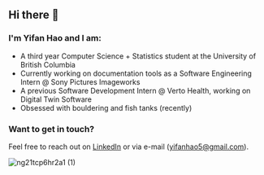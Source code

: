 ## Hi there 👋 
### I'm Yifan Hao and I am:

- A third year Computer Science + Statistics student at the University of British Columbia
- Currently working on documentation tools as a Software Engineering Intern @ Sony Pictures Imageworks
- A previous Software Development Intern @ Verto Health, working on Digital Twin Software
- Obsessed with bouldering and fish tanks (recently)

### Want to get in touch?

Feel free to reach out on [LinkedIn](https://www.linkedin.com/in/yifan-hao03/) or via e-mail (yifanhao5@gmail.com).

![ng21tcp6hr2a1 (1)](https://github.com/yhaooo11/yhaooo11/assets/63517269/116b5f95-7282-49f0-b305-bec76671e0ee)

